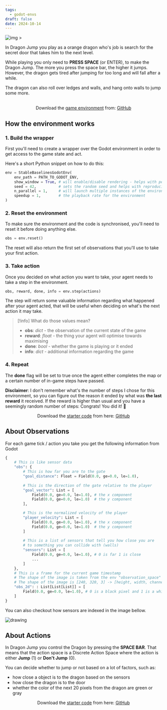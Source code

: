 ```yaml
---
tags:
  - godot-envs
draft: false
date: 2024-10-14
---
```

![img >](env-dj-demo.gif)

In Dragon Jump you play as a orange dragon who's job is search for the secret door that takes him to the next level. 

While playing you only need to **PRESS SPACE** (or ENTER), to make the Dragon Jump. The more you press the space bar, the higher it jumps. However, the dragon gets tired after jumping for too long and will fall after a while.

The dragon can also roll over ledges and walls, and hang onto walls to jump some more.

<br>
<center>Download the <u>game environment</u> from: <a href="https://github.com/2BytesGoat/ENV-DragonJump/releases">GitHub </a> </center>

## How the environment works

### 1. Build the wrapper
First you'll need to create a wrapper over the Godot environment in order to get access to the game state and act. 

Here's a short Python snippet on how to do this:

```python
env = StableBaselinesGodotEnv(
	env_path = PATH_TO_GODOT_ENV,
	show_window = True, # will enable/disable rendering - helps with performance
	seed = 42,          # sets the random seed and helps with reproducibility 
	n_parallel = 1,     # will launch multiple instances of the environment
	speedup = 1,        # the playback rate for the environment
)
```

### 2. Reset the environment
To make sure the environment and the code is synchronised, you'll need to reset it before doing anything else. 

```python
obs = env.reset()
```

The reset will also return the first set of observations that you'll use to take your first action.

### 3. Take action
Once you decided on what action you want to take, your agent needs to take a step in the environment.

```python
obs, reward, done, info = env.step(actions)
```

The step will return some valuable information regarding what happened after your agent acted, that will be useful when deciding on what's the next action it may take.

> [!info] What do those values mean?
> * **obs**: *dict* - the observation of the current state of the game
> * **reward**: *float* - the thing your agent will optimise towards maximising 
> * **done**: *bool* - whether the game is playing or it ended
> * **info**: *dict* - additional information regarding the game

### 4. Repeat
The **done** flag will be set to true once the agent either completes the map or a certain number of in-game steps have passed. 

**Disclaimer**: I don't remember what's the number of steps I chose for this environment, so you can figure out the reason it ended by what was **the last reward** it received. If the reward is higher than usual and you have a seemingly random number of steps: Congrats! You did it! 🍻

<center>Download the <u>starter code</u> from here: <a href="https://github.com/2BytesGoat/PLaiGROUND">GitHub </a> </center>


## About Observations

For each game tick / action you take you get the following information from Godot 

```python
{
	# This is like sensor data
	"obs": {
		# This is how far you are to the gate
		"goal_distance": Float = Field(0.0, ge=0.0, le=1.0), 
		
		# This is the direction of the gate relative to the player
		"goal_vector": List = [ 
			Field(0.0, ge=0.0, le=1.0), # the x component
			Field(0.0, ge=0.0, le=1.0)  # the y component
		],

		# This is the normalized velocity of the player
		"player_velocity": List = [
			Field(0.0, ge=0.0, le=1.0), # the x component
			Field(0.0, ge=0.0, le=1.0)  # the y component
		]
		
		# This is a list of sensors that tell you how close you are
		# to something you can collide with (walls)
		"sensors": List = [
			Field(0.0, ge=0.0, le=1.0), # 0 is far 1 is close
			...
		]
	}, 
	# This is a frame for the current game timestamp
	# The shape of the image is taken from the env "observation_space"
	# The shape of the image is [240, 320, 3] -> [height, width, channels]
	"obs_2d": : List[List[List]] = [
		Field(0.0, ge=0.0, le=1.0), # 0 is a black pixel and 1 is a white pixel
	]
}
```

You can also checkout how sensors are indexed in the image bellow.

![drawing](env-dj-sensors.png)

## About Actions

In Dragon Jump you control the Dragon by pressing the **SPACE BAR**. That means that the action space is a Discrete Action Space where the action is either **Jump** (1) or **Don't Jump** (0).

You can decide whether to jump or not based on a lot of factors, such as: 
* how close a object is to the dragon based on the sensors
* how close the dragon is to the door
* whether the color of the next 20 pixels from the dragon are green or gray

<center>Download the <u>starter code</u> from here: <a href="https://github.com/2BytesGoat/PLaiGROUND">GitHub </a> </center>